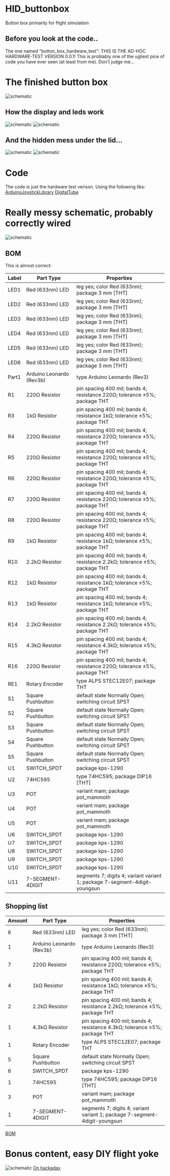 # HID_buttonbox
Button box primarily for flight simulation 

## Before you look at the code..
  The one named "button_box_hardware_test": THIS IS THE AD-HOC HARDWARE-TEST VERSION 0.0.1!
  This is problably one of the ugliest pice of code you have ever seen (at least from me).
  Don't judge me...

# The finished button box
![schematic](https://github.com/christoferjh/HID_buttonbox/blob/master/images/img_box.PNG)
## How the display and leds work
![schematic](https://github.com/christoferjh/HID_buttonbox/blob/master/images/box.gif)
![schematic](https://github.com/christoferjh/HID_buttonbox/blob/master/images/buttons.gif)


## And the hidden mess under the lid...
![schematic](https://github.com/christoferjh/HID_buttonbox/blob/master/images/img_box_inside.PNG)
![schematic](https://github.com/christoferjh/HID_buttonbox/blob/master/images/img_box_messy.PNG)

# Code
The code is just the hardware test verison.
Using the following libs:
[ArduinoJoystickLibrary](https://github.com/MHeironimus/ArduinoJoystickLibrary)
[DigitalTube](https://github.com/ioxhop/DigitalTube)


# Really messy schematic, probably correctly wired
![schematic](https://github.com/christoferjh/HID_buttonbox/blob/master/images/schem.png)

## BOM
This is almost correct:

| Label | Part Type                | Properties                                                                 |
| ----- | ------------------------ | -------------------------------------------------------------------------- |
| LED1  | Red (633nm) LED          | leg yes; color Red (633nm); package 3 mm \[THT\]                           |
| LED2  | Red (633nm) LED          | leg yes; color Red (633nm); package 3 mm \[THT\]                           |
| LED3  | Red (633nm) LED          | leg yes; color Red (633nm); package 3 mm \[THT\]                           |
| LED4  | Red (633nm) LED          | leg yes; color Red (633nm); package 3 mm \[THT\]                           |
| LED5  | Red (633nm) LED          | leg yes; color Red (633nm); package 3 mm \[THT\]                           |
| LED6  | Red (633nm) LED          | leg yes; color Red (633nm); package 3 mm \[THT\]                           |
| Part1 | Arduino Leonardo (Rev3b) | type Arduino Leonardo (Rev3)                                               |
| R1    | 220Ω Resistor            | pin spacing 400 mil; bands 4; resistance 220Ω; tolerance ±5%; package THT  |
| R3    | 1kΩ Resistor             | pin spacing 400 mil; bands 4; resistance 1kΩ; tolerance ±5%; package THT   |
| R4    | 220Ω Resistor            | pin spacing 400 mil; bands 4; resistance 220Ω; tolerance ±5%; package THT  |
| R5    | 220Ω Resistor            | pin spacing 400 mil; bands 4; resistance 220Ω; tolerance ±5%; package THT  |
| R6    | 220Ω Resistor            | pin spacing 400 mil; bands 4; resistance 220Ω; tolerance ±5%; package THT  |
| R7    | 220Ω Resistor            | pin spacing 400 mil; bands 4; resistance 220Ω; tolerance ±5%; package THT  |
| R8    | 220Ω Resistor            | pin spacing 400 mil; bands 4; resistance 220Ω; tolerance ±5%; package THT  |
| R9    | 1kΩ Resistor             | pin spacing 400 mil; bands 4; resistance 1kΩ; tolerance ±5%; package THT   |
| R10   | 2.2kΩ Resistor           | pin spacing 400 mil; bands 4; resistance 2.2kΩ; tolerance ±5%; package THT |
| R12   | 1kΩ Resistor             | pin spacing 400 mil; bands 4; resistance 1kΩ; tolerance ±5%; package THT   |
| R13   | 1kΩ Resistor             | pin spacing 400 mil; bands 4; resistance 1kΩ; tolerance ±5%; package THT   |
| R14   | 2.2kΩ Resistor           | pin spacing 400 mil; bands 4; resistance 2.2kΩ; tolerance ±5%; package THT |
| R15   | 4.3kΩ Resistor           | pin spacing 400 mil; bands 4; resistance 4.3kΩ; tolerance ±5%; package THT |
| R16   | 220Ω Resistor            | pin spacing 400 mil; bands 4; resistance 220Ω; tolerance ±5%; package THT  |
| RE1   | Rotary Encoder           | type ALPS STEC12E07; package THT                                           |
| S1    | Square Pushbutton        | default state Normally Open; switching circuit SPST                        |
| S2    | Square Pushbutton        | default state Normally Open; switching circuit SPST                        |
| S3    | Square Pushbutton        | default state Normally Open; switching circuit SPST                        |
| S4    | Square Pushbutton        | default state Normally Open; switching circuit SPST                        |
| S5    | Square Pushbutton        | default state Normally Open; switching circuit SPST                        |
| U1    | SWITCH\_SPDT             | package kps-1290                                                           |
| U2    | 74HC595                  | type 74HC595; package DIP16 \[THT\]                                        |
| U3    | POT                      | variant mam; package pot\_mammoth                                          |
| U4    | POT                      | variant mam; package pot\_mammoth                                          |
| U5    | POT                      | variant mam; package pot\_mammoth                                          |
| U6    | SWITCH\_SPDT             | package kps-1290                                                           |
| U7    | SWITCH\_SPDT             | package kps-1290                                                           |
| U8    | SWITCH\_SPDT             | package kps-1290                                                           |
| U9    | SWITCH\_SPDT             | package kps-1290                                                           |
| U10   | SWITCH\_SPDT             | package kps-1290                                                           |
| U11   | 7-SEGMENT-4DIGIT         | segments 7; digits 4; variant variant 1; package 7-segment-4digit-youngsun |

## Shopping list

| Amount | Part Type                | Properties                                                                 |
| ------ | ------------------------ | -------------------------------------------------------------------------- |
| 6      | Red (633nm) LED          | leg yes; color Red (633nm); package 3 mm \[THT\]                           |
| 1      | Arduino Leonardo (Rev3b) | type Arduino Leonardo (Rev3)                                               |
| 7      | 220Ω Resistor            | pin spacing 400 mil; bands 4; resistance 220Ω; tolerance ±5%; package THT  |
| 4      | 1kΩ Resistor             | pin spacing 400 mil; bands 4; resistance 1kΩ; tolerance ±5%; package THT   |
| 2      | 2.2kΩ Resistor           | pin spacing 400 mil; bands 4; resistance 2.2kΩ; tolerance ±5%; package THT |
| 1      | 4.3kΩ Resistor           | pin spacing 400 mil; bands 4; resistance 4.3kΩ; tolerance ±5%; package THT |
| 1      | Rotary Encoder           | type ALPS STEC12E07; package THT                                           |
| 5      | Square Pushbutton        | default state Normally Open; switching circuit SPST                        |
| 6      | SWITCH\_SPDT             | package kps-1290                                                           |
| 1      | 74HC595                  | type 74HC595; package DIP16 \[THT\]                                        |
| 3      | POT                      | variant mam; package pot\_mammoth                                          |
| 1      | 7-SEGMENT-4DIGIT         | segments 7; digits 4; variant variant 1; package 7-segment-4digit-youngsun |

[BOM](https://github.com/christoferjh/HID_buttonbox/blob/master/bom.html)


# Bonus content, easy DIY flight yoke
![schematic](https://github.com/christoferjh/HID_buttonbox/blob/master/images/yoke.PNG)
[On hackaday](https://hackaday.com/2020/10/17/turning-a-desk-drawer-into-a-flight-yoke/)

